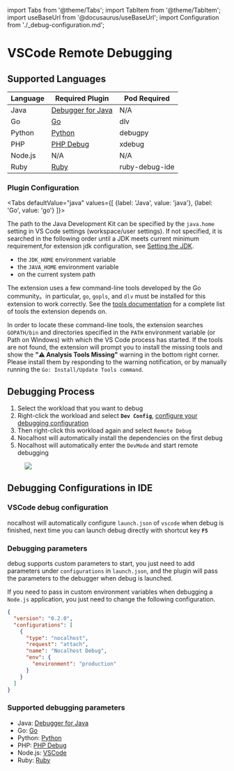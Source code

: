 import Tabs from '@theme/Tabs';
import TabItem from '@theme/TabItem';
import useBaseUrl from '@docusaurus/useBaseUrl';
import Configuration from './\_debug-configuration.md';

# VSCode Remote Debugging

## Supported Languages

| Language | Required Plugin                                                                                    | Pod Required   |
| -------- | -------------------------------------------------------------------------------------------------- | -------------- |
| Java     | [Debugger for Java](https://marketplace.visualstudio.com/items?itemName=vscjava.vscode-java-debug) | N/A            |
| Go       | [Go](https://marketplace.visualstudio.com/items?itemName=golang.Go)                                | dlv            |
| Python   | [Python](https://marketplace.visualstudio.com/items?itemName=ms-python.python)                     | debugpy        |
| PHP      | [PHP Debug](https://marketplace.visualstudio.com/items?itemName=felixfbecker.php-debug)            | xdebug         |
| Node.js  | N/A                                                                                                | N/A            |
| Ruby     | [Ruby](https://marketplace.visualstudio.com/items?itemName=rebornix.Ruby)                          | ruby-debug-ide |

### Plugin Configuration

<Tabs
defaultValue="java"
values={[
{label: 'Java', value: 'java'},
{label: 'Go', value: 'go'}
]}>

<TabItem value="java">

The path to the Java Development Kit can be specified by the `java.home` setting in VS Code settings (workspace/user settings). If not specified, it is searched in the following order until a JDK meets current minimum requirement,for extension jdk configuration, see [Setting the JDK](https://github.com/redhat-developer/vscode-java#setting-the-jdk).

- the `JDK_HOME` environment variable
- the `JAVA_HOME` environment variable
- on the current system path

</TabItem>
<TabItem value="go">

The extension uses a few command-line tools developed by the Go community。in particular, `go`, `gopls`, and `dlv` must be installed for this extension to work correctly. See the [tools documentation](https://github.com/golang/vscode-go/blob/master/docs/tools.md) for a complete list of tools the extension depends on.

In order to locate these command-line tools, the extension searches `GOPATH/bin` and directories specified in the `PATH` environment variable (or Path on Windows) with which the VS Code process has started. If the tools are not found, the extension will prompt you to install the missing tools and show the **"⚠️ Analysis Tools Missing"** warning in the bottom right corner. Please install them by responding to the warning notification, or by manually running the `Go: Install/Update Tools command`.

</TabItem>
</Tabs>

## Debugging Process

1. Select the workload that you want to debug
2. Right-click the workload and select **`Dev Config`**, [configure your debugging configuration](#Configuration)
3. Then right-click this workload again and select `Remote Debug`
4. Nocalhost will automatically install the dependencies on the first debug
5. Nocalhost will automatically enter the `DevMode` and start remote debugging

<figure className="img-frame">
  <img className="gif-img" src={useBaseUrl('/img/debug/vscode-debug.gif')} />
</figure>

<Configuration name="vscode"/>

## Debugging Configurations in IDE

### VSCode debug configuration

nocalhost will automatically configure `launch.json` of `vscode` when debug is finished, next time you can launch debug directly with shortcut key **`F5`**

### Debugging parameters

debug supports custom parameters to start, you just need to add parameters under `configurations` in `launch.json`, and the plugin will pass the parameters to the debugger when debug is launched.

If you need to pass in custom environment variables when debugging a `Node.js` application, you just need to change the following configuration.

```json {8-10} title="launch.json"
{
  "version": "0.2.0",
  "configurations": [
    {
      "type": "nocalhost",
      "request": "attach",
      "name": "Nocalhost Debug",
      "env": {
        "environment": "production"
      }
    }
  ]
}
```

### Supported debugging parameters

- Java: [Debugger for Java](https://code.visualstudio.com/docs/java/java-debugging#_attach)
- Go: [Go](https://github.com/golang/vscode-go/blob/master/docs/debugging.md#attach)
- Python: [Python](https://code.visualstudio.com/docs/python/debugging#_set-configuration-options)
- PHP: [PHP Debug](https://github.com/xdebug/vscode-php-debug#supported-launchjson-settings)
- Node.js: [VSCode](https://code.visualstudio.com/docs/nodejs/nodejs-debugging#_remote-debugging)
- Ruby: [Ruby](https://github.com/rubyide/vscode-ruby/wiki/3.-Attaching-to-a-debugger)
